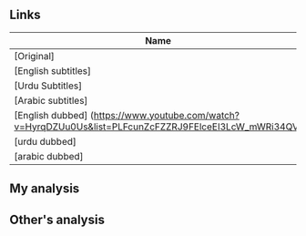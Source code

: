 ## Links
| Name  |
| ------------- |
|[Original] |
|[English subtitles] |
|[Urdu Subtitles] |
|[Arabic subtitles] |
|[English dubbed] (https://www.youtube.com/watch?v=HyrqDZUu0Us&list=PLFcunZcFZZRJ9FElceEI3LcW_mWRi34QV) |
|[urdu dubbed] |
|[arabic dubbed] |

## My analysis


## Other's analysis
